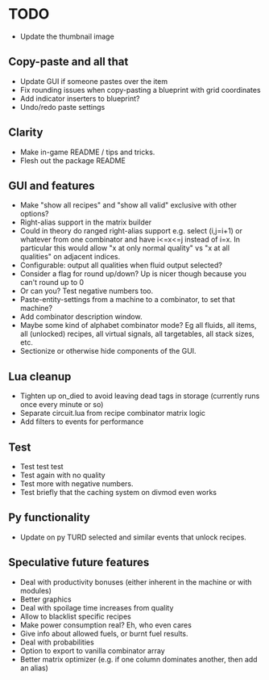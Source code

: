 # TODO

* Update the thumbnail image

## Copy-paste and all that
* Update GUI if someone pastes over the item
* Fix rounding issues when copy-pasting a blueprint with grid coordinates
* Add indicator inserters to blueprint?
* Undo/redo paste settings

## Clarity
* Make in-game README / tips and tricks.
* Flesh out the package README

## GUI and features
* Make "show all recipes" and "show all valid" exclusive with other options?
* Right-alias support in the matrix builder
* Could in theory do ranged right-alias support e.g. select (i,j=i+1) or whatever from one combinator and have i<=x<=j instead of i=x.  In particular this would allow "x at only normal quality" vs "x at all qualities" on adjacent indices.
* Configurable: output all qualities when fluid output selected?
* Consider a flag for round up/down?  Up is nicer though because you can't round up to 0
* Or can you?  Test negative numbers too.
* Paste-entity-settings from a machine to a combinator, to set that machine?
* Add combinator description window.
* Maybe some kind of alphabet combinator mode?  Eg all fluids, all items, all (unlocked) recipes, all virtual signals, all targetables, all stack sizes, etc.
* Sectionize or otherwise hide components of the GUI.

## Lua cleanup
* Tighten up on_died to avoid leaving dead tags in storage (currently runs once every minute or so)
* Separate circuit.lua from recipe combinator matrix logic
* Add filters to events for performance

## Test
* Test test test
* Test again with no quality
* Test more with negative numbers.
* Test briefly that the caching system on divmod even works

## Py functionality
* Update on py TURD selected and similar events that unlock recipes.

## Speculative future features
* Deal with productivity bonuses (either inherent in the machine or with modules)
* Better graphics
* Deal with spoilage time increases from quality
* Allow to blacklist specific recipes
* Make power consumption real?  Eh, who even cares
* Give info about allowed fuels, or burnt fuel results.
* Deal with probabilities
* Option to export to vanilla combinator array
* Better matrix optimizer (e.g. if one column dominates another, then add an alias)